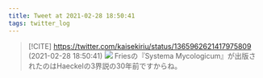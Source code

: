 ```yaml
---
title: Tweet at 2021-02-28 18:50:41
tags: twitter_log
---
```


> [!CITE] https://twitter.com/kaisekiriu/status/1365962621417975809 (2021-02-28 18:50:41)
> ![](https://twitter.com/kaisekiriu/status/1365962621417975809)
> Friesの『Systema Mycologicum』が出版されたのはHaeckelの3界説の30年前ですからね。
